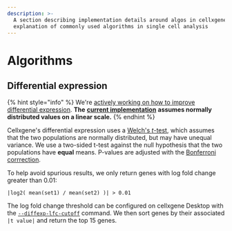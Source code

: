 ```yaml
---
description: >-
  A section describing implementation details around algos in cellxgene - an
  explanation of commonly used algorithms in single cell analysis
---
```


# Algorithms

## Differential expression

{% hint style="info" %}
We're [actively working on how to improve differential expression](https://github.com/chanzuckerberg/cellxgene/issues/2211). **The** [**current implementation**](https://github.com/chanzuckerberg/cellxgene/blob/6f6634a4d9766a93596674fe42efbcae6ffabea6/backend/czi_hosted/compute/diffexp_generic.py#L42) **assumes normally distributed values on a linear scale.**
{% endhint %}

Cellxgene's differential expression uses a [Welch's _t_-test](https://en.wikipedia.org/wiki/Welch%27s_t-test), which assumes that the two populations are normally distributed, but may have unequal variance. We use a two-sided t-test against the null hypothesis that the two populations have **equal** means. P-values are adjusted with the [Bonferroni corrrection](https://en.wikipedia.org/wiki/Bonferroni_correction).

To help avoid spurious results, we only return genes with log fold change greater than 0.01:

`|log2( mean(set1) / mean(set2) )| > 0.01`

The log fold change threshold can be configured on cellxgene Desktop with the [`--diffexp-lfc-cutoff`](../desktop/launch.md) command. We then sort genes by their associated `|t value|` and return the top 15 genes.

